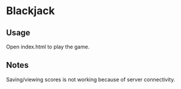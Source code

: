 # Blackjack

## Usage
Open index.html to play the game.  

## Notes
Saving/viewing scores is not working because of server connectivity.  
